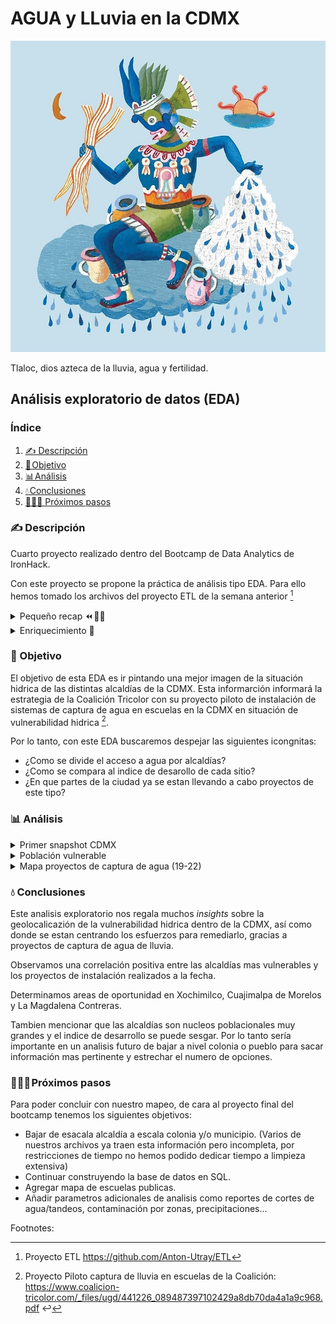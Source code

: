 # AGUA y LLuvia en la CDMX



<p align="center">
  <img src="https://github.com/Anton-Utray/ETL-EDA/blob/main/IMAGES/tlaloc.jpg" alt="Tlaloc" width="800">
</p>

Tlaloc, dios azteca de la lluvia, agua y fertilidad.

## Análisis exploratorio de datos (EDA)

### Índice

1. [✍️ Descripción](#descripcion)
2. [🎯 Objetivo](#objetivo)
3. [📊 Análisis](#analisis)
4. [💧 Conclusiones](#conclusion)
5. [🏃🏽‍♀️ Próximos pasos](#próximos)

### ✍️ Descripción<a name="descripcion"/>

Cuarto proyecto realizado dentro del Bootcamp de Data Analytics de IronHack.

Con este proyecto se propone la práctica de análisis tipo EDA. Para ello hemos tomado los archivos del proyecto ETL de la semana anterior [^1]

<details>
<summary>Pequeño recap ⏪ 👩‍🏫</summary>
<br>

En este proyecto , habíamos extraido, transformado y subido a SQL 3 archivos:

- Ultímo censo de viviendas y hogares del INEGI de 2020 que mapea por alcaldía la distribución de su población con acceso a agua corriente o en su defecto, las fuentes alternativas de abastecimiento. 

- Recopilación de proyectos de captura de agua en la CDMX 2022, separado por alcaldias para el año 2022. 

- Indices de desarrollo por acladía 2020.
</details>

<details>
<summary>Enriquecimiento 🧬</summary>
<br>
 
Para enriquecer los datos de cara a la exploración de datos hemos realidazo lo siguiente:

- Añadir al archivo de proyectos de captura de agua de lluvia los datos para los años 2019, 2020 y 2021.

- Sacar el consumo de agua promedio por alcaldía. Extraído del portal del datos del Gobierno de la Ciudad de Mexico. 
</details>

### 🎯 Objetivo<a name="objetivo"/>

El objetivo de esta EDA es ir pintando una mejor imagen de la situación hidrica de las distintas alcaldías de la CDMX. Esta informarción informará la estrategia de la Coalición Tricolor con su proyecto piloto de instalación de sistemas de captura de agua en escuelas en la CDMX en situación de vulnerabilidad hidrica [^2]. 

Por lo tanto, con este EDA buscaremos despejar las siguientes icongnitas: 

- ¿Como se divide el acceso a agua por alcaldías?
- ¿Como se compara al indice de desarollo de cada sitio?
- ¿En que partes de la ciudad ya se estan llevando a cabo proyectos de este tipo? 

### 📊 Análisis<a name="analisis"/>

<details>
<summary>Primer snapshot CDMX</summary>
<br>

![DASH](https://github.com/Anton-Utray/ETL-EDA/blob/main/IMAGES/DASH%20acceso%20vs%20consumo.JPG)

A nivel total CDMX, alrededor del 96% de la población goza de acceso a agua corriente. Este numero varia entre alcaldías como Miguel Hidalgo donde el 99% de su población estan conectadas al servicio publico y otras como Milpa Alta donde el porcentaje se situa en 80%.

Sin embargo, como podemos apreciar en la tabla de consumo promedio por alcaldía, dicha cobertura no se refleja en una tasa de consumo equitativa. En gran parte esto se debe a que no todas las alcaldías gozan de un suministro continuo o de calidad apta para su consumo.

Finalmente, podemos observar una correlación directa entre indice de desarrollo de las alcaldías con respecto a su consumo promedio. 
</details>

<details>
<summary>Población vulnerable</summary>
<br>

![DASH](https://github.com/Anton-Utray/ETL-EDA/blob/main/IMAGES/Dash%20pob%20vulnerable.JPG)

En este Dashboard, agrupamos los totales de poblaciones en vulnerabilidad hidrica por alcaldía. 

Consideramos población susceptible de vulnerabilidad cuando no disponen de conexión al servicio publico de agua (independientemente de si el suministro es frecuente y/o de calidad)

Observamos que el total CDMX de población asciende a mas de 360mil personas y el 79% de estos se situan en tan solo 5 alcaldías. 

Estas 'top 5' alcaldías mas vulnerables cuentan todas con un indice de desarollo bajo o muy bajo, poniendo en relación este indice con el nivel de vulnerabilidad hidrica. 

Finalmente, haciendo *zoom* sobre las 5 alcaldías con mas población vulnerable, podemos apreciar que el camion cisterna predomina como fuente alternativa de abastecimiento.

En el caso de Xochimilco vemos que tienen proporción alta de personas que se abastecen gracias a llaves y pozos comunitarios. Al estar situada en una zona de humedales, nos hace sentido pero preocupa la contaminación notoria de los cuerpos de agua en esta alcaldía.  
</details>

<details>
<summary>Mapa proyectos de captura de agua (19-22)</summary>
<br>

![DASH](https://github.com/Anton-Utray/ETL-EDA/blob/main/IMAGES/Dash%20proyectos.JPG)

A primera vista podemos observar la aglomeración de proyectos al sur de la ciudad, en los limites de la zona urbana. Por estas zonas predomina el ambiente rural entre montañas y cerros, distinguibles en el mapa gracias a sus colores verdes y beige. 

En efecto, estas zonas son de las mas elevadas y remotas de la ciudad, por lo que tiene sentido instalar sistemas de captura de lluvia, ya que su topografia dificulta la infrastructura de tuberias. 

Aunuado a la orografía, podemos observar correlación entre el nivel de indice de desarrollo y el total de proyectos por alcaldía, donde gran parte se han efectuado en las alcaldías con los indices mas bajos.

De igual manera podemos hacer paralelo al Dashboard anterior: las top 5 alcaldías a nivel de proyectos cuinciden con las 5 alcaldías con mayor población en situación de vulnerabilidad hidrica. 

Sin embargo cabe destacar que Milpa Alta acapara una parte importante de los proyectos pero no es la alcaldía con mas población vulnerable. 

Tanto Tlalpan como Xochimilco podrían recibir mas apoyo de este tipo considerando la proporción de sus poblaciones vulnerables. 

 Entre 2021 y 2022 observamos un crecimiento exponencial de proyectos en la alcaldía de Milpa Alta y Tlalpan en menor medida. 

 Sin embargo, Xochimilco presencia un decrecimiento progresivo de numero de proyectos desde 2019 hasta 2022. 

 Tambien cabe mencionar no aparece en esta tabla Cuajimalpa de Morelos, que es la sexta alcaldía mas vulnerable en agregado poblacional vulnerable.

Finalmente, vemos que para la colonia La Magdalena Contreras se realizaron proyectos puntuales en el 2021 pero no se retomaron nuevas intalaciones en 2022. 
</details>

### 💧 Conclusiones<a name="conclusiones"/>

Este analisis exploratorio nos regala muchos *insights* sobre la geolocalicazión de la vulnerabilidad hidrica dentro de la CDMX, así como donde se estan centrando los esfuerzos para remediarlo, gracias a proyectos de captura de agua de lluvia. 

Observamos una correlación positiva entre las alcaldías mas vulnerables y los proyectos de instalación realizados a la fecha.

Determinamos areas de oportunidad en Xochimilco, Cuajimalpa de Morelos y La Magdalena Contreras.

Tambien mencionar que las alcaldías son nucleos poblacionales muy grandes y el indice de desarrollo se puede sesgar. Por lo tanto sería importante en un analisis futuro de bajar a nivel colonia o pueblo para sacar información mas pertinente y estrechar el numero de opciones. 

### 🏃🏽‍♀️ Próximos pasos<a name="próximos"/>

Para poder concluir con nuestro mapeo, de cara al proyecto final del bootcamp tenemos los siguientes objetivos: 

- Bajar de esacala alcaldía a escala colonia y/o municipio. (Varios de nuestros archivos ya traen esta información pero incompleta, por restricciones de tiempo no hemos podido dedicar tiempo a limpieza extensiva)
- Continuar construyendo la base de datos en SQL.
- Agregar mapa de escuelas publicas. 
- Añadir parametros adicionales de analisis como reportes de cortes de agua/tandeos, contaminación por zonas, precipitaciones...

Footnotes:
[^1]: Proyecto ETL https://github.com/Anton-Utray/ETL
[^2]: Proyecto Piloto captura de lluvia en escuelas de la Coalición: https://www.coalicion-tricolor.com/_files/ugd/441226_089487397102429a8db70da4a1a9c968.pdf ↩
